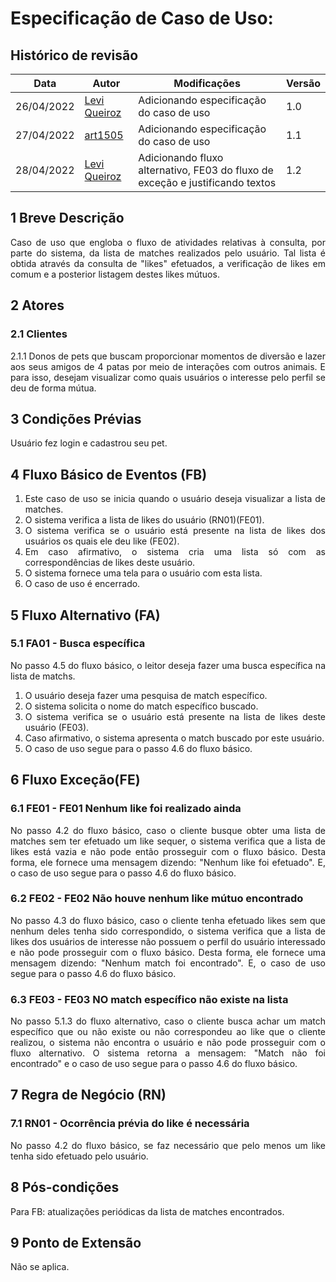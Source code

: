 # Especificação de Caso de Uso: <Lista de matchs>

 ## Histórico de revisão
| Data       | Autor                                        | Modificações                      | Versão |
| ---------- | -------------------------------------------- | --------------------------------- | ------ |
| 26/04/2022 | [Levi Queiroz](https://github.com/LeviQ27) | Adicionando especificação do caso de uso | 1.0    |
| 27/04/2022 | [art1505](https://github.com/art1505) | Adicionando especificação do caso de uso | 1.1    |
| 28/04/2022 | [Levi Queiroz](https://github.com/LeviQ27) | Adicionando fluxo alternativo, FE03 do fluxo de exceção e justificando textos | 1.2    |

## 1 Breve Descrição
<div style="text-align: justify">
Caso de uso que engloba o fluxo de atividades relativas à consulta, por parte do sistema, da lista de matches realizados pelo usuário. Tal lista é obtida através da consulta de "likes" efetuados, a verificação de likes em comum e a posterior listagem destes likes mútuos. 
</div>


## 2 Atores

### 2.1   Clientes
   <div style="text-align: justify">
   2.1.1  Donos de pets que buscam proporcionar momentos de diversão e lazer aos seus amigos de 4 patas por meio de interações com outros animais. E para isso, desejam visualizar como quais usuários o interesse pelo perfil se deu de forma mútua.
   </div>

## 3 Condições Prévias

Usuário fez login e cadastrou seu pet.
  
## 4 Fluxo Básico de Eventos (FB)

<div style="text-align: justify">

1. Este caso de uso se inicia quando o usuário deseja visualizar a lista de matches.
2. O sistema verifica a lista de likes do usuário (RN01)(FE01).
3. O sistema verifica se o usuário está presente na lista de likes dos usuários os quais ele deu like (FE02).
4. Em caso afirmativo, o sistema cria uma lista só com as correspondências de likes deste usuário. 
5. O sistema fornece uma tela para o usuário com esta lista.
6. O caso de uso é encerrado.

</div>

## 5 Fluxo Alternativo (FA)

### 5.1 FA01 - Busca específica
<div style="text-align: justify">

No passo 4.5 do fluxo básico, o leitor deseja fazer uma busca específica na lista de matchs.

1. O usuário deseja fazer uma pesquisa de match específico.
2. O sistema solicita o nome do match específico buscado.
3. O sistema verifica se o usuário está presente na lista de likes deste usuário (FE03).
4. Caso afirmativo, o sistema apresenta o match buscado por este usuário.
5. O caso de uso segue para o passo 4.6 do fluxo básico.

</div>
  
## 6 Fluxo Exceção(FE)

### 6.1 FE01 - FE01 Nenhum like foi realizado ainda

<div style="text-align: justify">
No passo 4.2 do fluxo básico, caso o cliente busque obter uma lista de matches sem ter efetuado um like sequer, o sistema verifica que a lista de likes está vazia e não pode então prosseguir com o fluxo básico. Desta forma, ele fornece uma mensagem dizendo: "Nenhum like foi efetuado". E, o caso de uso segue para o passo 4.6 do fluxo básico.
</div>

### 6.2 FE02 - FE02 Não houve nenhum like mútuo encontrado
<div style="text-align: justify">
No passo 4.3 do fluxo básico, caso o cliente tenha efetuado likes sem que nenhum deles tenha sido correspondido, o sistema verifica que a lista de likes dos usuários de interesse não possuem o perfil do usuário interessado e não pode prosseguir com o fluxo básico. Desta forma, ele fornece uma mensagem dizendo: "Nenhum match foi encontrado". E, o caso de uso segue para o passo 4.6 do fluxo básico.
</div> 

### 6.3 FE03 - FE03 NO match específico não existe na lista
<div style="text-align: justify">
No passo 5.1.3 do fluxo alternativo, caso o cliente busca achar um match específico que ou não existe ou não correspondeu ao like que o cliente realizou, o sistema não encontra o usuário e não pode prosseguir com o fluxo alternativo. O sistema retorna a mensagem: "Match não foi encontrado" e o caso de uso segue para o passo 4.6 do fluxo básico.
</div>
  
## 7 Regra de Negócio (RN)
### 7.1 RN01 - Ocorrência prévia do like é necessária
<div style="text-align: justify">
No passo 4.2 do fluxo básico, se faz necessário que pelo menos um like tenha sido efetuado pelo usuário.
</div>
  
## 8 Pós-condições
<div style="text-align: justify">
Para FB: atualizações periódicas da lista de matches encontrados.
</div>
  
## 9 Ponto de Extensão
Não se aplica.
